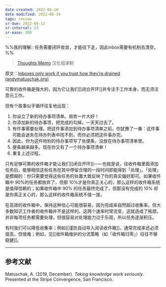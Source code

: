 ```yaml
---
date created: 2022-08-10
date modified: 2022-08-14
tags: review
sr-due: 2022-09-11
sr-interval: 23
sr-ease: 300
---
```


%%我的理解:: 任务需要闭环收敛，才能往下走，因此inbox需要有机制去清空。%%

> [Thoughts Memo](https://paratranz.cn/projects/3131) 汉化组译制

原文：[Inboxes only work if you trust how they’re drained (andymatuschak.org)](https://notes.andymatuschak.org/z5tiFxnNKMZCnc8G9R1N51L5hknyRGmyCQx18)

可靠的收件箱是强大的，因为它让我们[[闭合开环]]并专注于工作本身，而无须注意元工作。

但有个故事似乎循环往复地出现：

1. 你设立了新的待办事项清单。局势一片大好！  
2. 你添加新的待办事项，把完成的勾掉。一天天过去了。  
3. 有件事需要处理。把这件事添加到待办事项清单之前，你犹豫了一番：这件事可能会迷失在待办列表中找不到，而你必须把这件事办完。  
4. 因此，你为这件特别的待办事项写了张便条，没放在待办事项清单里。  
5. 便条越来越多。现在你又有了一个待办事项清单！  
6. 重复上述过程。  
    

只有足够可靠的收件箱才能让我们[[闭合开环]]——也就是说，往收件箱里面添加任务后，能够相信这些任务在其中停留合理的一段时间即能得到「处理」。「处理」是模糊的：你只需要觉得这些任务的处置大致反映了你的真实偏好即可。如果收件箱中 90%的任务都放弃了，但那 10%才是你真正关心的，那么这样的收件箱系统是值得信赖的；如果收件箱中 90% 的任务最终完成了，但那没有完成的 10% 却是你真正关心的，那么这样的收件箱系统不值一提。

在高效的收件箱中，保持这种信心可能很容易，因为完成率自然超过收集率。但大多数知识工作者的收件箱并不是这样的。这两个速率时常流变，这就造成了瓶颈。并非每项任务都需要处理，但很容易对处理能力过于乐观，所以任务逐渐积压。

有时我们可以降低收集率；例如[[谨防自动导入阅读收件箱]]。通常完成率还必须提高，但很难；例如，见[[收件箱维护的分流策略（如「收件箱归零」）往往不够稳健]]。

___

## 参考文献

Matuschak, A. (2019, December). _Taking knowledge work seriously_. Presented at the Stripe Convergence, San Francisco.
